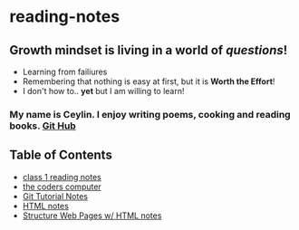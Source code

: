 # reading-notes


## Growth mindset is living in a world of *questions*!
- Learning from failiures 
- Remembering that nothing is easy at first, but it is **Worth the Effort**!
- I don't how to.. **yet** but I am willing to learn!


### My name is Ceylin. I enjoy writing poems, cooking and reading books. [Git Hub](https://github.com/CeylinBrooks)

## Table of Contents 
- [class 1 reading notes](class1.md)
- [the coders computer](the-coders-computer.md)
- [Git Tutorial Notes](gitintro.md)
- [HTML notes](html-notes.md)
- [Structure Web Pages w/ HTML notes](Chapter-1-17-18-notes.md)


